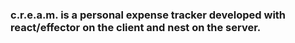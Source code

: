 ### c.r.e.a.m. is a personal expense tracker developed with react/effector on the client and nest on the server.
